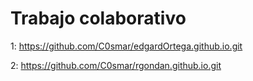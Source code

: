 # Trabajo colaborativo
1: https://github.com/C0smar/edgardOrtega.github.io.git 

2: https://github.com/C0smar/rgondan.github.io.git